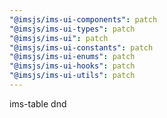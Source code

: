 ```yaml
---
"@imsjs/ims-ui-components": patch
"@imsjs/ims-ui-types": patch
"@imsjs/ims-ui": patch
"@imsjs/ims-ui-constants": patch
"@imsjs/ims-ui-enums": patch
"@imsjs/ims-ui-hooks": patch
"@imsjs/ims-ui-utils": patch
---
```


ims-table dnd
